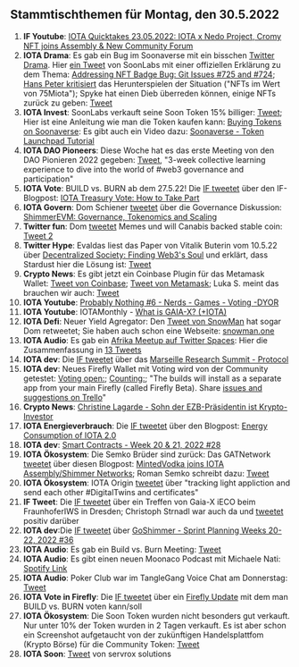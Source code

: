 ## Stammtischthemen für Montag, den 30.5.2022

1. **IF Youtube**: [IOTA Quicktakes 23.05.2022: IOTA x Nedo Project, Cromy NFT joins Assembly & New Community Forum](https://www.youtube.com/watch?v=FHjkLRXlidc<)
2. **IOTA Drama**: Es gab ein Bug im Soonaverse mit ein bisschen [Twitter Drama](https://twitter.com/MeowtaNFT/status/1528793550242033664?s=20&t=iXZkBi3YlfzySL6wWF9kZw). Hier [ein Tweet](https://twitter.com/soon_labs/status/1528938231089094657?s=20&t=iXZkBi3YlfzySL6wWF9kZw) von SoonLabs mit einer offiziellen Erklärung zu dem Thema: [Addressing NFT Badge Bug: Git Issues #725 and #724](https://docs.google.com/document/d/1YkPa-bmZbeChuxcYKLKEkRAJum-DLoV_jArKW62Tu9o/edit); [Hans Peter kritisiert](https://twitter.com/HansTechniq/status/1529018811747287042?s=20&t=37xLnltMu_VdmWdp1rYveA) das Herunterspielen der Situation ("NFTs im Wert von 75Miota"); Spyke hat einen Dieb überreden können, einige NFTs zurück zu geben: [Tweet](https://twitter.com/SpykeIota/status/1529470930254278657?s=20&t=7Tlq9qnyHwk7Avac2BDd_w)
3. **IOTA Invest**: SoonLabs verkauft seine Soon Token 15% billiger: [Tweet](https://twitter.com/soon_labs/status/1528966613235421184?s=20&t=iXZkBi3YlfzySL6wWF9kZw); Hier ist eine Anleitung wie man die Token kaufen kann: [Buying Tokens on Soonaverse](https://docs.soonaverse.com/en/token-launchpad/buying-tokens): Es gibt auch ein Video dazu: [Soonaverse - Token Launchpad Tutorial](https://www.youtube.com/watch?v=pj6xJqOAaT0)
4. **IOTA DAO Pioneers**: Diese Woche hat es das erste Meeting von den DAO Pionieren 2022 gegeben: [Tweet](https://twitter.com/iota/status/1528714868353794049?s=20&t=iXZkBi3YlfzySL6wWF9kZw), "3-week collective learning experience to dive into the world of #web3 governance and participation"
5. **IOTA Vote**: BUILD vs. BURN ab dem 27.5.22! Die [IF tweetet](https://twitter.com/iota/status/1529084815408091138?s=20&t=7ZHZsXTje3u2GDtf8NtbSA) über den IF-Blogpost: [IOTA Treasury Vote: How to Take Part](https://blog.iota.org/iota-treasury-vote-how-to-take-part/)
6. **IOTA Govern**: Dom Schiener [tweetet](https://twitter.com/DomSchiener/status/1529033630181466119?s=20&t=7ZHZsXTje3u2GDtf8NtbSA) über die Governance Diskussion: [ShimmerEVM: Governance, Tokenomics and Scaling](https://govern.iota.org/t/discussion-shimmerevm-governance-tokenomics-and-scaling/1301)
7. **Twitter fun**: Dom [tweetet](https://twitter.com/DomSchiener/status/1529049585548681216?s=20&t=vmYLZbu4ab_SzlHyi0JmAA) Memes und will Canabis backed stable coin: [Tweet 2](https://twitter.com/DomSchiener/status/1529166895491993601?s=20&t=44ZwuNuqV_SpV64t91uBCQ)
8. **Twitter Hype**: Evaldas liest das Paper von Vitalik Buterin vom 10.5.22 über [Decentralized Society: Finding Web3's Soul](https://papers.ssrn.com/sol3/papers.cfm?abstract_id=4105763) und erklärt, dass Stardust hier die Lösung ist: [Tweet](https://twitter.com/lunfardo314/status/1529175613751402496?s=20&t=vmYLZbu4ab_SzlHyi0JmAA)
9. **Crypto News**: Es gibt jetzt ein Coinbase Plugin für das Metamask Wallet: [Tweet von Coinbase](https://twitter.com/coinbase/status/1529131146625224707?s=20&t=44ZwuNuqV_SpV64t91uBCQ); [Tweet von Metamask](https://twitter.com/MetaMask/status/1529173679099158528?s=20&t=pa7CU--_pE4fxolhedAG4Q); Luka S. meint das brauchen wir auch: [Tweet](https://twitter.com/lukastanisic99/status/1529181909246529547?s=20&t=pa7CU--_pE4fxolhedAG4Q)
10. **IOTA Youtube**: [Probably Nothing #6 - Nerds - Games - Voting -DYOR](https://www.youtube.com/watch?v=c9oxKB2KR60)
11. **IOTA Youtube**: IOTAMonthly - [What is GAIA-X? (+IOTA)](https://www.youtube.com/watch?v=Uvh26oeS17I)
12. **IOTA Defi**: Neuer Yield Agregator: Den [Tweet von SnowMan](https://twitter.com/SnowMan_Finance/status/1529021606483271680?s=20&t=vmYLZbu4ab_SzlHyi0JmAA) hat sogar Dom retweetet; Sie haben auch schon eine Webseite: [snowman.one](https://www.snowman.one/)
13. **IOTA Audio**: Es gab ein [Afrika Meetup auf Twitter Spaces](https://twitter.com/IotaNigeria/status/1525563185461329920?s=20&t=pa7CU--_pE4fxolhedAG4Q): Hier die Zusammenfassung in [13 Tweets](https://twitter.com/IotaNigeria/status/1529168445203435520?s=20&t=pa7CU--_pE4fxolhedAG4Q)
14. **IOTA dev**: Die [IF tweetet](https://twitter.com/iota/status/1529145203873001474?s=20&t=pa7CU--_pE4fxolhedAG4Q) über das [Marseille Research Summit - Protocol](https://github.com/iotaledger/research-updates/discussions/35)
15. **IOTA dev**: Neues Firefly Wallet mit Voting wird von der Community getestet: [Voting open:](https://github.com/iotaledger/firefly/actions/runs/2379346609); [Counting:](https://github.com/iotaledger/firefly/actions/runs/2379347418); "The builds will install as a separate app from your main Firefly (called Firefly Beta). Share [issues and suggestions on Trello](https://trello.com/invite/b/t4hdVF1z/ca479a66e9e1b592b5ca6d65298bfd4a/firefly-voting-alpha-testing)"
16. **Crypto News**: [Christine Lagarde - Sohn der EZB-Präsidentin ist Krypto-Investor](https://www.btc-echo.de/schlagzeilen/christine-lagarde-sohn-der-ezb-praesidentin-ist-krypto-investor-143979/)
17. **IOTA Energieverbrauch**: Die [IF tweetet](https://twitter.com/iota/status/1529386806160068609?s=20&t=BTBx7lL7318pSb0tjsF8uA) über den Blogpost: [Energy Consumption of IOTA 2.0](https://blog.iota.org/energy-consumption-of-iota-2-0/)
18. **IOTA dev**: [Smart Contracts - Week 20 & 21, 2022 #28](https://github.com/iotaledger/engineering-updates/discussions/28)
19. **IOTA Ökosystem**: Die Semko Brüder sind zurück: Das GATNetwork [tweetet](https://twitter.com/gat_network/status/1529460028926828544?s=20&t=bBpKcJap-Q1Go7Ck4lCufA) über diesen Blogpost: [MintedVodka joins IOTA Assembly/Shimmer Networks](https://medium.com/gat-network/mintedvodka-joins-iota-assembly-shimmer-networks-8e77ffb92378); Roman Semko schreibt dazu: [Tweet](https://twitter.com/romansemko/status/1529461217475145728?s=20&t=7Tlq9qnyHwk7Avac2BDd_w)
20. **IOTA Ökosystem**: IOTA Origin [tweetet](https://twitter.com/origin_iota/status/1529446923974889474?s=20&t=sC6RSAdxOwZke5ZbWqezfQ) über "tracking light appliction and send each other #DigitalTwins and certificates"
21. **IF Tweet**: Die [IF tweetet](https://twitter.com/iota/status/1529468090634883078?s=20&t=tQQ8cXMVKpSV-oYMjXtakg) über ein Treffen von Gaia-X iECO beim FraunhoferIWS in Dresden; Christoph Strnadl war auch da und [tweetet](https://twitter.com/archimate/status/1529507028036730883?s=20&t=7Tlq9qnyHwk7Avac2BDd_w) positiv darüber
22. **IOTA dev**:Die [IF tweetet](https://twitter.com/iota/status/1529552888124538881?s=20&t=-e4FoCpnSulL4qsAda-d5g) über [GoShimmer - Sprint Planning Weeks 20-22, 2022 #36](https://twitter.com/iota/status/1529552888124538881?t=mnymEwBWza8-JjaB51QKqA&s=19)
23. **IOTA Audio**: Es gab ein Build vs. Burn Meeting: [Tweet](https://twitter.com/gregmart/status/1529600872132808706?s=20&t=Moeg3ZB9FtnSqcqc9gW5VA)
24. **IOTA Audio**: Es gibt einen neuen Moonaco Podcast mit Michaele Nati: [Spotify Link](https://open.spotify.com/episode/4poAh4QC4ewc2Pfy5F3p7q?si=uk4vhRaXTy-XSaAKgZs74w&nd=1)
25. **IOTA Audio**: Poker Club war im TangleGang Voice Chat am Donnerstag: [Tweet](https://twitter.com/GangTangleTalk/status/1529818572939177985?s=20&t=mmR69y5oUsIK0x2L1d-x5w)
26. **IOTA Vote in Firefly**: Die [IF tweetet](https://twitter.com/iota/status/1529850343353466885?s=20&t=0GXBwzzo8JAgV_cYuzObyw) über ein [Firefly Update](https://firefly.iota.org/) mit dem man BUILD vs. BURN voten kann/soll
27. **IOTA Ökosystem**: Die Soon Token wurden nicht besonders gut verkauft. Nur unter 10% der Token wurden in 2 Tagen verkauft. Es ist aber schon ein Screenshot aufgetaucht von der zukünftigen Handelsplattfom (Krypto Börse) für die Community Token: [Tweet](https://twitter.com/IotaPoet/status/1529554945753681923?s=20&t=bBpKcJap-Q1Go7Ck4lCufA) 
28. **IOTA Soon**: [Tweet](https://twitter.com/servrox/status/1529524557509496836?s=20&t=7Tlq9qnyHwk7Avac2BDd_w) von servrox solutions


